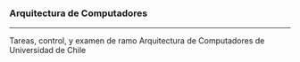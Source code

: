 ### Arquitectura de Computadores

---

Tareas, control, y examen de ramo Arquitectura de Computadores de Universidad de Chile
